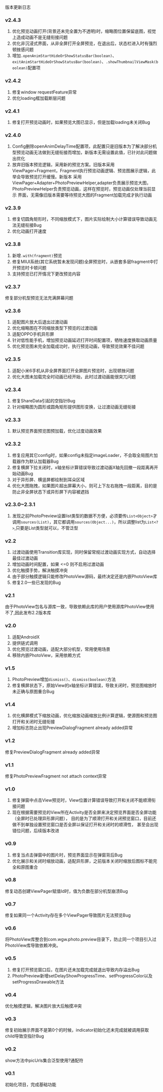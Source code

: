 版本更新日志

### v2.4.3
1. 优化预览动画打开(背景还未完全置为不透明)时，缩略图位置保留底图，视觉上造成动画不是无缝衔接问题
2. 优化非沉浸式界面，从非全屏打开全屏预览，在退出后，状态栏进入时有强烈顿挫感问题
3. 增加`.openAnimStartHideOrShowStatusBar(boolean)`、`exitAnimStartHideOrShowStatusBar(boolean)`、`.showThumbnailViewMask(boolean)`配置项

### v2.4.2
1. 修复window requestFeature异常
2. 优化loading框加载断层问题

### v2.4.1
1. 修复打开预览动画时，如果预览大图已显示，但是加载loading未关闭Bug

### v2.4.0
1. Config删除openAnimDelayTime配置项，此配置只是旧版本为了解决部分机型预览动画无法做到无缝衔接而增加，新版本无需设置此值，已针对此问题做出优化
2. 放弃旧版本预览逻辑，采用新的预览方案。旧版本采用ViewPager+Fragment，Fragment执行预览动画逻辑、预览图展示逻辑，此举会导致预览打开缓慢。新版本
   采用ViewPager+Adapter+PhotoPreviewHelper,adapter负责展示预览大图，PhotoPreviewHelper负责预览动画，这样在预览时，预览动画仅处理当前显示
   界面，无需像旧版本需要等待预览大图的Fragment加载完成才执行动画

### v2.3.9
1. 修复切圆角矩形时，不同缩放模式下，图片实际绘制大小计算错误导致动画无法无缝衔接Bug
2. 优化动画打开速度

### v2.3.8
1. 新增`.with(fragment)`预览
2. 修复MIUI系统(其它系统暂未发现问题)全屏预览时，从嵌套多层fragment中打开预览时卡顿问题
3. 支持预览已打开情况下更改预览内容

### v2.3.7
修复部分机型预览无法充满屏幕问题

### v2.3.6
1. 适配图片放大后退出过渡动画
2. 优化缩略图在不同缩放类型下预览的过渡动画
3. 适配OPPO手机异形屏
4. 针对低性能手机，增加预览动画延迟打开时间配置项，牺牲速度换取动画质量
5. 优化预览图未完全加载成功时，执行预览动画，导致预览效果不佳问题

### v2.3.5
1. 适配小米6手机从非全屏界面打开全屏图片预览时，出现顿挫问题
2. 优化大图未加载完全时动画已经开始，此时过渡动画能很突兀问题

### v2.3.4
1. 修复ShareData引起的空指针Bug
2. 针对缩略图为圆形或圆角矩形提供图形变换，让过渡动画无缝衔接

### v2.3.3
1. 默认预览界面预览图预加载，优化过度动画效果

### v2.3.2
1. 修复应用其它config时，如果config未指定imageLoader，不会取全局图片加载器作为默认加载器Bug
2. 修复横屏下拉关闭时，x轴坐标计算错误导致过渡动画X轴先回撤一段距离再开始动画Bug
3. 对于异形屏、横竖屏都绘制到耳朵区域
4. 优化大图拖拽，如果图片超出屏幕大小，则可上下左右拖拽一段距离，目的是防止非全屏状态下或异形屏下内容被遮挡

### v2.3.0~2.3.1
1. 发现之前PhotoPreview设置list类型的数据不方便，必须要传`List<Object>`才调用`sources(List)`，其它都调用`sources(Object...)`，所以调整list为`List<?>`,只要是List类型就可以，不管泛型

### v2.2
1. 过渡动画使用Transition库实现，同时保留常规过渡动画实现方式，自动选择最佳过渡动画
2. 增加动画时间配置，如果 <=0 则不启用过渡动画
3. 优化触摸手势，解决触摸冲突
4. 由于部分触摸逻辑只能修改PhotoView源码，最终决定还是内嵌PhotoView库
5. 修复2.0一些已发现的Bug

### v2.1
由于PhotoView包名与源库一致，导致依赖此库的用户使用源库PhotoView使用不了,因此发布2.2版本库

### v2.0
1. 适配AndroidX
2. 提供链式调用
3. 优化预览过渡动画，适配大部分机型，常用使用场景
4. 移除内嵌PhotoView，采用依赖方式

### v1.5
1. PhotoPreview增加`dismiss()`、`dismiss(boolean)`方法
2. 修复横屏状态下，原始View的x轴坐标计算错误，导致关闭时，预览图缩放时未正确与原图重合Bug

### v1.4
1. 优化横屏模式下缩放动画，优化缩放动画缩放比例计算逻辑，使源图和预览图打开和关闭时无缝衔接
2. 增加标志防止出现PreviewDialogFragment already added异常

### v1.2
修复PreviewDialogFragment already added异常

### v1.1
修复PhotoPreviewFragment not attach context异常

### v1.0
1. 修复弹窗中点击View预览时，View位置计算错误导致打开和关闭不能顺滑衔接问题
2. 现在根据需要预览的View所在Activity是否全屏来决定预览界面是否全屏功能（全屏时已处理异形屏问题），
   目的是为了顺滑打开和关闭预览窗口，目前还做不到单独设置预览窗口是否全屏以保证打开和关闭时的顺滑性，
   甚至会出现错位问题，后续版本改进

### v0.9
1. 修复当点击弹窗中的图片时，预览界面显示在弹窗背后Bug
2. 优化展示和关闭时缩放动画，适配异形屏，之前版本关闭时缩放后图标不能完全和原图重合

### v0.8
修复动态创建ViewPager赋值Id时，值为负数在部分机型崩溃Bug

### v0.7
修复如果同一个Activity存在多个ViewPager导致图片无法预览Bug

### v0.6
将PhotoView库整合到com.wgw.photo.preview目录下，防止同一个项目引入过PhotoView库导致依赖冲突。

### v0.5
1. 修复打开预览窗口后，在图片还未加载完成就退出导致内存溢出Bug
2. PhotoPreview新增setDelayShowProgressTime、setProgressColor以及setProgressDrawable方法

### v0.4
优化触摸逻辑，解决图片放大后触摸冲突

### v0.3
修复初始展示界面不是第0个的时候，indicator初始化还未完成就被调用获取child导致空指针Bug

### v0.2
show方法中picUrls集合泛型使用?通配符

### v0.1
初始化项目，完成基础功能






